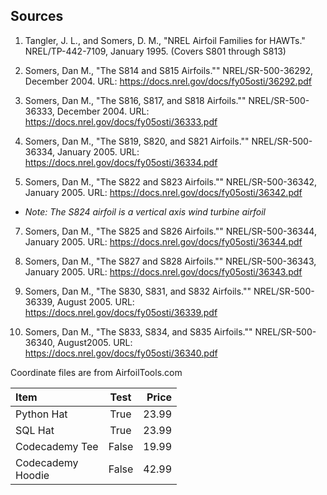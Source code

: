 Sources
-------

1. Tangler, J. L., and Somers, D. M., "NREL Airfoil Families for HAWTs."  NREL/TP-442-7109, January 1995. (Covers S801 through S813)

2. Somers, Dan M., "The S814 and S815 Airfoils."" NREL/SR-500-36292, December 2004. URL: https://docs.nrel.gov/docs/fy05osti/36292.pdf

3. Somers, Dan M., "The S816, S817, and S818 Airfoils."" NREL/SR-500-36333, December 2004. URL: https://docs.nrel.gov/docs/fy05osti/36333.pdf

4. Somers, Dan M., "The S819, S820, and S821 Airfoils."" NREL/SR-500-36334, January 2005. URL: https://docs.nrel.gov/docs/fy05osti/36334.pdf

5. Somers, Dan M., "The S822 and S823 Airfoils."" NREL/SR-500-36342, January 2005. URL: https://docs.nrel.gov/docs/fy05osti/36342.pdf

- *Note: The S824 airfoil is a vertical axis wind turbine airfoil*

7. Somers, Dan M., "The S825 and S826 Airfoils."" NREL/SR-500-36344, January 2005. URL: https://docs.nrel.gov/docs/fy05osti/36344.pdf

8. Somers, Dan M., "The S827 and S828 Airfoils."" NREL/SR-500-36343, January 2005. URL: https://docs.nrel.gov/docs/fy05osti/36343.pdf

9. Somers, Dan M., "The S830, S831, and S832 Airfoils."" NREL/SR-500-36339, August 2005. URL: https://docs.nrel.gov/docs/fy05osti/36339.pdf

10. Somers, Dan M., "The S833, S834, and S835 Airfoils."" NREL/SR-500-36340, August2005. URL: https://docs.nrel.gov/docs/fy05osti/36340.pdf


Coordinate files are from AirfoilTools.com


| Item                   | Test     | Price |
| :--------------------- | :------: | ----: |
| Python Hat             |   True   | 23.99 |
| SQL Hat                |   True   | 23.99 |
| Codecademy Tee         |  False   | 19.99 |
| Codecademy <br> Hoodie |  False   | 42.99 |


